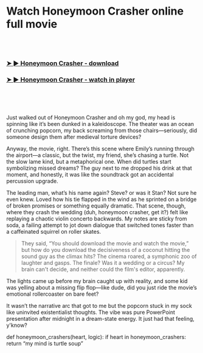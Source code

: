 <h1>Watch Honeymoon Crasher online full movie</h1>


<br><br>

<h3><a href="https://Donovans-irolenpho1988.github.io/mdmfuasjrc/">➤ ► Honeymoon Crasher - download</a></h3> 
<h3><a href="https://Donovans-irolenpho1988.github.io/mdmfuasjrc/">➤ ► Honeymoon Crasher - watch in player</a></h3>


<br><br><br>


Just walked out of Honeymoon Crasher and oh my god, my head is spinning like it’s been dunked in a kaleidoscope. The theater was an ocean of crunching popcorn, my back screaming from those chairs—seriously, did someone design them after medieval torture devices? 

Anyway, the movie, right. There’s this scene where Emily’s running through the airport—a classic, but the twist, my friend, she’s chasing a turtle. Not the slow lame kind, but a metaphorical one. When did turtles start symbolizing missed dreams? The guy next to me dropped his drink at that moment, and honestly, it was like the soundtrack got an accidental percussion upgrade. 

The leading man, what’s his name again? Steve? or was it Stan? Not sure he even knew. Loved how his tie flapped in the wind as he sprinted on a bridge of broken promises or something equally dramatic. That scene, though, where they crash the wedding (duh, honeymoon crasher, get it?) felt like replaying a chaotic violin concerto backwards. My notes are sticky from soda, a failing attempt to jot down dialogue that switched tones faster than a caffeinated squirrel on roller skates.

> They said, “You should download the movie and watch the movie,” but how do you download the decisiveness of a coconut hitting the sound guy as the climax hits? The cinema roared, a symphonic zoo of laughter and gasps. The finale? Was it a wedding or a circus? My brain can't decide, and neither could the film's editor, apparently.

The lights came up before my brain caught up with reality, and some kid was yelling about a missing flip flop—like dude, did you just ride the movie’s emotional rollercoaster on bare feet?

It wasn’t the narrative arc that got to me but the popcorn stuck in my sock like uninvited existentialist thoughts. The vibe was pure PowerPoint presentation after midnight in a dream-state energy. It just had that feeling, y'know?

def honeymoon_crashers(heart, logic):
    if heart in honeymoon_crashers:
        return “my mind is turtle soup”
